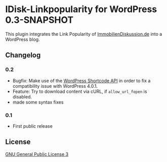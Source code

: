 IDisk-Linkpopularity for WordPress 0.3-SNAPSHOT
===============================================

This plugin integrates the Link Popularity of [ImmobilienDiskussion.de](http://www.immobilienDiskussion.de)
into a WordPress blog.


Changelog
---------

### 0.2

-   Bugfix: Make use of the [WordPress Shortcode API](http://codex.wordpress.org/Shortcode_API) in order to fix a compatibility issue with WordPress 4.0.1.
-   Feature: Try to download content via cURL, if `allow_url_fopen` is disabled.
-   made some syntax fixes

### 0.1

-   First public release


License
-------

[GNU General Public License 3](http://www.gnu.org/licenses/gpl-3.0-standalone.html)
